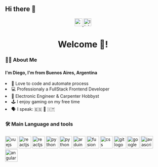 ## Hi there 👋

<!--
**dmmarmol/dmmarmol** is a ✨ _special_ ✨ repository because its `README.md` (this file) appears on your GitHub profile.

Here are some ideas to get you started:

- 🔭 I’m currently working on ...
- 🌱 I’m currently learning ...
- 👯 I’m looking to collaborate on ...
- 🤔 I’m looking for help with ...
- 💬 Ask me about ...
- 📫 How to reach me: ...
- 😄 Pronouns: ...
- ⚡ Fun fact: ...
-->
<div align="center">
  <a href="https://mail.google.com/mail/u/0/?fs=1&tf=cm&source=mailto&to=diegomartinmarmol@gmail.com" target="_blank">
    <img src="https://img.shields.io/static/v1?message=Gmail&logo=gmail&label=&color=D14836&logoColor=white&labelColor=&style=for-the-badge" height="25" alt="gmail logo"  />
  </a>
  <a href="https://www.linkedin.com/in/dmmarmol/" target="_blank">
    <img src="https://img.shields.io/static/v1?message=LinkedIn&logo=linkedin&label=&color=0077B5&logoColor=white&labelColor=&style=for-the-badge" height="25" alt="linkedin logo"  />
  </a>
</div>

###

<h1 align="center">Welcome 👋!</h1>

###

<h3 align="left">👩‍💻  About Me</h3>

###

<h4 align="left">I'm Diego, I'm from Buenos Aires, Argentina</h4>
<li>🔬 Love to code and automate process</li>
<li>💻 Professionaly a FullStack Frontend Developer</li>
<li>🧪 Electronic Engineer & Carpenter Hobbyst</li>
<li>🕹️ I enjoy gaming on my free time</li>
<li>🗣️ I speak: 🇪🇸 🏴󠁧󠁢󠁥󠁮󠁧󠁿 🇮🇹</li>

###

###

<h3 align="left">🛠 Main Language and tools</h3>

###

<div align="left">
  <img src="https://cdn.jsdelivr.net/gh/devicons/devicon@latest/icons/vuejs/vuejs-original.svg" height="40" alt="vuejs" />
  
  <img src="https://cdn.jsdelivr.net/gh/devicons/devicon@latest/icons/react/react-original.svg" height="40" alt="reactjs" />
  
  <img src="https://cdn.jsdelivr.net/gh/devicons/devicon@latest/icons/typescript/typescript-original.svg" height="40" alt="reactjs" />
  
  <img src="https://cdn.jsdelivr.net/gh/devicons/devicon/icons/python/python-original.svg" height="40" alt="python logo" />

  <img src="https://cdn.jsdelivr.net/gh/devicons/devicon@latest/icons/nodejs/nodejs-original.svg" height="40" alt="python logo"  />          
  
  <img src="https://cdn.jsdelivr.net/gh/devicons/devicon/icons/arduino/arduino-original.svg" height="40" alt="arduino logo"  />
  
  <img src="https://cdn.jsdelivr.net/gh/devicons/devicon@latest/icons/fusion/fusion-original.svg" height="40" alt="fusion 360" />

  <img src="https://cdn.jsdelivr.net/gh/devicons/devicon/icons/css3/css3-original.svg" height="40" alt="css logo"  />
  
  <img src="https://cdn.jsdelivr.net/gh/devicons/devicon/icons/git/git-original.svg" height="40" alt="git logo"  />
    
  <img src="https://cdn.jsdelivr.net/gh/devicons/devicon/icons/googlecloud/googlecloud-original.svg" height="40" alt="googlecloud logo"  />
  
  <img src="https://cdn.jsdelivr.net/gh/devicons/devicon/icons/javascript/javascript-original.svg" height="40" alt="javascript logo"  />
          
  <img src="https://cdn.jsdelivr.net/gh/devicons/devicon/icons/angularjs/angularjs-original.svg" height="40" alt="angularjs logo"  />
</div>
